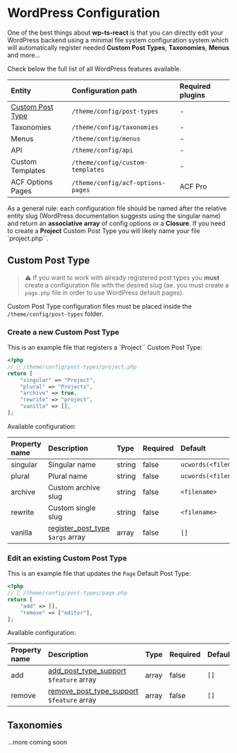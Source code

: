 # WordPress Configuration

One of the best things about **wp-ts-react** is that you can directly edit your WordPress backend using a minimal file system configuration system which will automatically register needed **Custom Post Types**, **Taxonomies**, **Menus** and more...

Check below the full list of all WordPress features available.

| Entity                                | Configuration path                | Required plugins |
| :------------------------------------ | :-------------------------------- | :--------------- |
| [Custom Post Type](#custom-post-type) | `/theme/config/post-types`        | -                |
| Taxonomies                            | `/theme/config/taxonomies`        | -                |
| Menus                                 | `/theme/config/menus`             | -                |
| API                                   | `/theme/config/api`               | -                |
| Custom Templates                      | `/theme/config/custom-templates`  | -                |
| ACF Options Pages                     | `/theme/config/acf-options-pages` | ACF Pro          |

As a general rule: each configuration file should be named after the relative entity slug (WordPress documentation suggests using the singular name) and return an **associative array** of config options or a **Closure**.
If you need to create a **Project** Custom Post Type you will likely name your file `project.php``.

## Custom Post Type

> ⚠️ If you want to work with already registered post types you **must** create a configuration file with the desired slug (ae. you must create a `page.php` file in order to use WordPress default pages).

Custom Post Type configuration files must be placed inside the `/theme/config/post-types` folder.

### Create a new Custom Post Type

This is an example file that registers a `Project`` Custom Post Type:

```php
<?php
// 📄 /theme/config/post-types/project.php
return [
	"singular" => "Project",
	"plural" => "Projects",
	"archive" => true,
	"rewrite" => "project",
	"vanilla" => [],
];
```

Available configuration:

| Property name | Description                                                                                                            | Type   | Required | Default               |
| :------------ | :--------------------------------------------------------------------------------------------------------------------- | :----- | :------- | :-------------------- |
| singular      | Singular name                                                                                                          | string | false    | `ucwords(<filename>)` |
| plural        | Plural name                                                                                                            | string | false    | `ucwords(<filename>)` |
| archive       | Custom archive slug                                                                                                    | string | false    | `<filename>`          |
| rewrite       | Custom single slug                                                                                                     | string | false    | `<filename>`          |
| vanilla       | [register_post_type](https://developer.wordpress.org/reference/functions/register_post_type/#parameters) `$args` array | array  | false    | `[]`                  |

### Edit an existing Custom Post Type

This is an example file that updates the `Page` Default Post Type:

```php
<?php
// 📄 /theme/config/post-types/page.php
return [
	"add" => [],
	"remove" => ["editor"],
];
```

Available configuration:

| Property name | Description                                                                                                                        | Type  | Required | Default |
| :------------ | :--------------------------------------------------------------------------------------------------------------------------------- | :---- | :------- | :------ |
| add           | [add_post_type_support](https://developer.wordpress.org/reference/functions/remove_post_type_support/#parameters) `$feature` array | array | false    | `[]`    |
| remove        | [remove_post_type_support](https://developer.wordpress.org/reference/functions/add_post_type_support/#parameters) `$feature` array | array | false    | `[]`    |

## Taxonomies

...more coming soon
